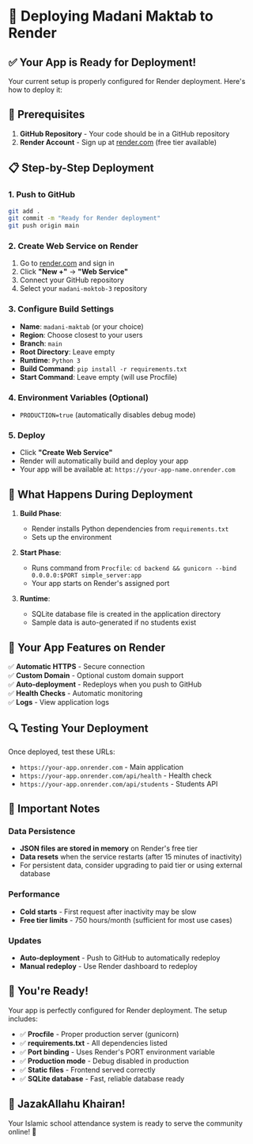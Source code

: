 # 🚀 Deploying Madani Maktab to Render

## ✅ Your App is Ready for Deployment!

Your current setup is properly configured for Render deployment. Here's how to deploy it:

## 🔧 Prerequisites

1. **GitHub Repository** - Your code should be in a GitHub repository
2. **Render Account** - Sign up at [render.com](https://render.com) (free tier available)

## 📋 Step-by-Step Deployment

### 1. Push to GitHub
```bash
git add .
git commit -m "Ready for Render deployment"
git push origin main
```

### 2. Create Web Service on Render
1. Go to [render.com](https://render.com) and sign in
2. Click **"New +"** → **"Web Service"**
3. Connect your GitHub repository
4. Select your `madani-moktob-3` repository

### 3. Configure Build Settings
- **Name**: `madani-maktab` (or your choice)
- **Region**: Choose closest to your users
- **Branch**: `main`
- **Root Directory**: Leave empty
- **Runtime**: `Python 3`
- **Build Command**: `pip install -r requirements.txt`
- **Start Command**: Leave empty (will use Procfile)

### 4. Environment Variables (Optional)
- `PRODUCTION=true` (automatically disables debug mode)

### 5. Deploy
- Click **"Create Web Service"**
- Render will automatically build and deploy your app
- Your app will be available at: `https://your-app-name.onrender.com`

## 📁 What Happens During Deployment

1. **Build Phase**:
   - Render installs Python dependencies from `requirements.txt`
   - Sets up the environment

2. **Start Phase**:
   - Runs command from `Procfile`: `cd backend && gunicorn --bind 0.0.0.0:$PORT simple_server:app`
   - Your app starts on Render's assigned port

3. **Runtime**:
   - SQLite database file is created in the application directory
   - Sample data is auto-generated if no students exist

## 🎯 Your App Features on Render

✅ **Automatic HTTPS** - Secure connection  
✅ **Custom Domain** - Optional custom domain support  
✅ **Auto-deployment** - Redeploys when you push to GitHub  
✅ **Health Checks** - Automatic monitoring  
✅ **Logs** - View application logs  

## 🔍 Testing Your Deployment

Once deployed, test these URLs:
- `https://your-app.onrender.com` - Main application
- `https://your-app.onrender.com/api/health` - Health check
- `https://your-app.onrender.com/api/students` - Students API

## 📝 Important Notes

### Data Persistence
- **JSON files are stored in memory** on Render's free tier
- **Data resets** when the service restarts (after 15 minutes of inactivity)
- For persistent data, consider upgrading to paid tier or using external database

### Performance
- **Cold starts** - First request after inactivity may be slow
- **Free tier limits** - 750 hours/month (sufficient for most use cases)

### Updates
- **Auto-deployment** - Push to GitHub to automatically redeploy
- **Manual redeploy** - Use Render dashboard to redeploy

## 🎉 You're Ready!

Your app is perfectly configured for Render deployment. The setup includes:

- ✅ **Procfile** - Proper production server (gunicorn)
- ✅ **requirements.txt** - All dependencies listed
- ✅ **Port binding** - Uses Render's PORT environment variable
- ✅ **Production mode** - Debug disabled in production
- ✅ **Static files** - Frontend served correctly
- ✅ **SQLite database** - Fast, reliable database ready

## 🤲 JazakAllahu Khairan!

Your Islamic school attendance system is ready to serve the community online! 🕌 